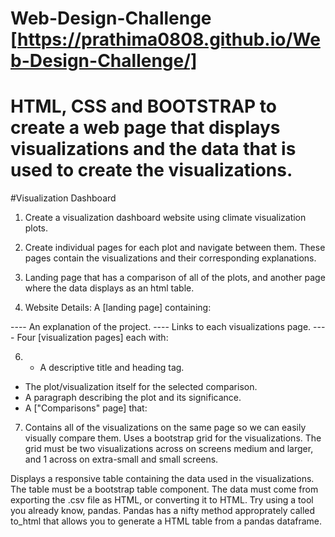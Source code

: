 # Web-Design-Challenge   [https://prathima0808.github.io/Web-Design-Challenge/]

# HTML, CSS and BOOTSTRAP to create a web page that displays visualizations and the data that is used to create the visualizations.

#Visualization Dashboard

1. Create a visualization dashboard website using climate visualization plots.

2. Create individual pages for each plot and navigate between them. These pages contain the visualizations and      their corresponding explanations.

3. Landing page that has a comparison of all of the plots, and another page where the data displays as an html table.

5. Website Details:
A [landing page] containing:

---- An explanation of the project.
---- Links to each visualizations page.
---- Four [visualization pages] each with:

6. - A descriptive title and heading tag.
  - The plot/visualization itself for the selected comparison.
  - A paragraph describing the plot and its significance.
  - A ["Comparisons" page] that:

7. Contains all of the visualizations on the same page so we can easily visually compare them.
   Uses a bootstrap grid for the visualizations.
   The grid must be two visualizations across on screens medium and larger, and 1 across on extra-small and small screens.
    

Displays a responsive table containing the data used in the visualizations.
The table must be a bootstrap table component.
The data must come from exporting the .csv file as HTML, or converting it to HTML. Try using a tool you already know, pandas. Pandas has a nifty method approprately called to_html that allows you to generate a HTML table from a pandas dataframe. 